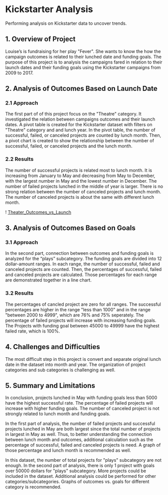 # Kickstarter Analysis
Performing analysis on Kickstarter data to uncover trends.

## 1. Overview of Project

Louise’s is fundraising for her play "Fever". She wants to know the how the campaign outcomes is related to their lunched date and funding goals. The purpose of this project is to analysis the campaigns fared in relation to their launch dates and their funding goals using the Kickstarter campaigns from 2009 to 2017.


## 2. Analysis of Outcomes Based on Launch Date

  ### 2.1 Approach

The first part of of this project focus on the "Theatre" category. It investigated the relation between campaigns outcomes and their launch dates. A pivot table is created for the Kickstarter dataset with filters on "Theatre" category and and lunch year. In the pivot table, the number of successful, failed, or canceled projects are counted by lunch month. Then, a pivot chart is created to show the relationship between the number of successful, failed, or canceled projects and the lunch month. 


  ### 2.2 Results

The number of successful projects is related most to lunch month. It is increasing from January to May and decreasing from May to December, with the largest number in May and the lowest number in December. The number of failed projects lunched in the middle of year is larger. There is no strong relation between the number of canceled projects and lunch month. The number of canceled projects is about the same with different lunch month.

! [Theater_Outcomes_vs_Launch](Theater_Outcomes_vs_Launch.png)

## 3. Analysis of Outcomes Based on Goals

  ### 3.1 Approach

In the second part, connection between outcomes and funding goals is analyzed for the “plays” subcategory. The funding goals are divided into 12 dollar-amount ranges. In each range, the number of successful, failed and canceled projects are counted. Then, the percentages of successful, failed and canceled projects are calculated. Those percentages for each range are demonstrated together in a line chart.


  ### 3.2 Results

The percentages of cancled project are zero for all ranges. The successful percentages are higher in the range "less than 1000" and in the range "between 2000 to 4999", which are 76% and 75% seperately. The percentage of failed projects will increase with increasing funding goals. The Projects with funding goal between 45000 to 49999 have the highest failed rate, which is 100%.  


## 4. Challenges and Difficulties

The most difficult step in this project is convert and separate original lunch date in the dataset into month and year. The organization of project categories and sub categories is challenging as well.


## 5. Summary and Limitations

In conclusion, projects lunched in May with funding goals less than 5000 have the highest successful rate. The percentage of failed projects will increase with higher funding goals. The number of canceled project is not strongly related to lunch month and funding goals. 

In the first part of analysis, the number of failed projects and successful projects lunched in May are both largest since the total number of projects in largest in May as well. Thus, to better understanding the connection between lunch month and outcomes, additional calculation such as the percentage of successful, failed and canceled projects is need. A graph of those percentage and lunch month is recommended as well.

In this dataset, the number of total projects for "plays" subcategory are not enough. In the second part of analysis, there is only 1 project with goals over 50000 dollars for "plays" subcategory. More projects could be included in the dataset. Additional analysis could be performed for other categories/subcategories. Graphs of outcomes vs. goals for different category is recommended.
